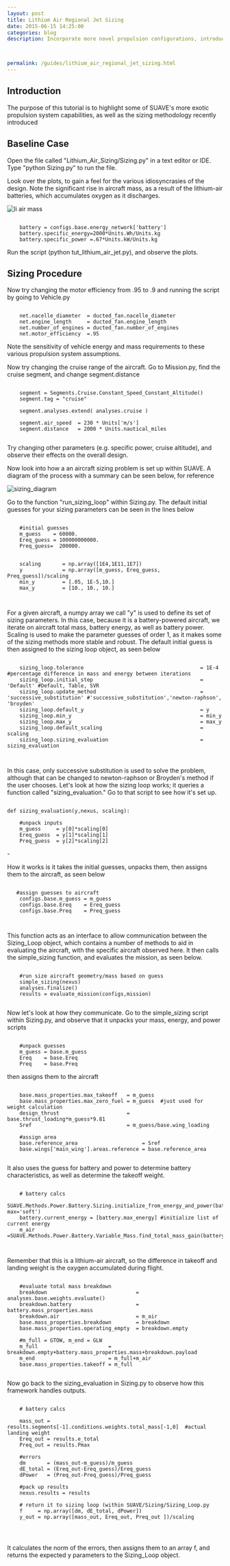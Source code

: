 ```yaml
---
layout: post
title: Lithium Air Regional Jet Sizing
date: 2015-06-15 14:25:00
categories: blog
description: Incorporate more novel propulsion configurations, introduce sizing methodology



permalink: /guides/lithium_air_regional_jet_sizing.html
---
```

<link rel="stylesheet" href="//cdn.jsdelivr.net/highlight.js/8.6/styles/default.min.css">
<script src="//cdn.jsdelivr.net/highlight.js/8.6/highlight.min.js"></script>
<script>hljs.initHighlightingOnLoad();</script>


## Introduction
The purpose of this tutorial is to highlight some of SUAVE's more exotic propulsion system capabilities, as well as the sizing methodology recently introduced

## Baseline Case
 Open the file called "Lithium_Air_Sizing/Sizing.py" in a text editor or IDE. Type "python Sizing.py" to run the file.



 Look over the plots, to gain a feel for the various idiosyncrasies of the design. Note the significant rise in aircraft mass, as a result of the lithium-air batteries, which accumulates oxygen as it discharges.

![li air mass](../images/li_air_mass.png)

<pre><code class="python">
    battery = configs.base.energy_network['battery']
    battery.specific_energy=2000*Units.Wh/Units.kg
    battery.specific_power =.67*Units.kW/Units.kg
</code></pre>

Run the script (python tut_lithium_air_jet.py), and observe the plots. 

## Sizing Procedure
Now try changing the motor efficiency from .95 to .9 and running the script by going to Vehicle.py 

<pre><code class="python">
    net.nacelle_diameter  = ducted_fan.nacelle_diameter
    net.engine_length     = ducted_fan.engine_length    
    net.number_of_engines = ducted_fan.number_of_engines
    net.motor_efficiency  =.95
</code></pre>

Note the sensitivity of vehicle energy and mass requirements to these various propulsion system assumptions.

Now try changing the cruise range of the aircraft. Go to Mission.py, find the cruise segment, and change segment.distance

 
<pre><code class="python">
    segment = Segments.Cruise.Constant_Speed_Constant_Altitude()
    segment.tag = "cruise"
    
    segment.analyses.extend( analyses.cruise )
    
    segment.air_speed  = 230 * Units['m/s']
    segment.distance   = 2000 * Units.nautical_miles
    
</code></pre>

Try changing other parameters (e.g. specific power, cruise altitude), and observe their effects on the overall design.

Now look into how a an aircraft sizing problem is set up within SUAVE. A diagram of the process with a summary can be seen below, for reference


![sizing_diagram](../images/sizing_diagram.png)

Go to the function "run_sizing_loop" within Sizing.py. The default initial guesses for your sizing parameters can be seen in the lines below

<pre><code class="python">
    #initial guesses
    m_guess    = 60000.       
    Ereq_guess = 100000000000.  
    Preq_guess=  200000. 
 
  
    scaling       = np.array([1E4,1E11,1E7])
    y             = np.array([m_guess, Ereq_guess, Preq_guess])/scaling
    min_y         = [.05, 1E-5,10.]
    max_y         = [10., 10., 10.]
    

</code></pre>

For a given aircraft, a numpy array we call "y" is used to define its set of sizing parameters. In this case, because it is a battery-powered aircraft, we iterate on aircraft total mass, battery energy, as well as battery power. Scaling is used to make the parameter guesses of order 1, as it makes some of the sizing methods more stable and robust. The default initial guess is then assigned to the sizing loop object, as seen below

<pre><code class="python">
    sizing_loop.tolerance                                      = 1E-4 #percentage difference in mass and energy between iterations
    sizing_loop.initial_step                                   = 'Default' #Default, Table, SVR
    sizing_loop.update_method                                  = 'successive_substitution' #'successive_substitution','newton-raphson', 'broyden'
    sizing_loop.default_y                                      = y
    sizing_loop.min_y                                          = min_y
    sizing_loop.max_y                                          = max_y
    sizing_loop.default_scaling                                = scaling
    sizing_loop.sizing_evaluation                              = sizing_evaluation
    

</code></pre>



In this case, only successive substitution is used to solve the problem, although that can be changed to newton-raphson or Broyden's method if the user chooses. Let's look at how the sizing loop works; it queries a function called "sizing_evaluation." Go to that script to see how it's set up.


<pre><code class="python">
def sizing_evaluation(y,nexus, scaling):

    #unpack inputs
    m_guess     = y[0]*scaling[0]
    Ereq_guess  = y[1]*scaling[1]
    Preq_guess  = y[2]*scaling[2]
</code></pre>-

How it works is it takes the initial guesses, unpacks them, then assigns them to the aircraft, as seen below


<pre><code class="python">
   #assign guesses to aircraft
    configs.base.m_guess = m_guess
    configs.base.Ereq    = Ereq_guess
    configs.base.Preq    = Preq_guess


</code></pre>

This function acts as an interface to allow communication between the Sizing_Loop object, which contains a number of methods to aid in evaluating the aircraft, with the specific aircraft observed here. It then calls the simple_sizing function, and evaluates the mission, as seen below.

<pre><code class="python">
    #run size aircraft geometry/mass based on guess
    simple_sizing(nexus)
    analyses.finalize()
    results = evaluate_mission(configs,mission)
    
</code></pre>

Now let's look at how they communicate. Go to the simple_sizing script within Sizing.py, and observe that it unpacks your mass, energy, and power scripts

<pre><code class="python">
    #unpack guesses
    m_guess = base.m_guess
    Ereq    = base.Ereq
    Preq    = base.Preq
</code></pre>

then assigns them to the aircraft

<pre><code class="python">
    base.mass_properties.max_takeoff   = m_guess
    base.mass_properties.max_zero_fuel = m_guess  #just used for weight calculation
    design_thrust                      = base.thrust_loading*m_guess*9.81 
    Sref                               = m_guess/base.wing_loading
    
    #assign area
    base.reference_area                     = Sref
    base.wings['main_wing'].areas.reference = base.reference_area
    
</code></pre>


It also uses the guess for battery and power to determine battery characteristics, as well as determine the takeoff weight.

<pre><code class="python">
    # battery calcs
    SUAVE.Methods.Power.Battery.Sizing.initialize_from_energy_and_power(battery,Ereq,Preq, max='soft')
    battery.current_energy = [battery.max_energy] #initialize list of current energy
    m_air                  =SUAVE.Methods.Power.Battery.Variable_Mass.find_total_mass_gain(battery)
    
    
</code></pre>

Remember that this is a lithium-air aircraft, so the difference in takeoff and landing weight is the oxygen accumulated during flight.



<pre><code class="python">
    #evaluate total mass breakdown
    breakdown                             = analyses.base.weights.evaluate()
    breakdown.battery                     = battery.mass_properties.mass
    breakdown.air                         = m_air
    base.mass_properties.breakdown        = breakdown
    base.mass_properties.operating_empty  = breakdown.empty 
    
    #m_full = GTOW, m_end = GLW
    m_full                       = breakdown.empty+battery.mass_properties.mass+breakdown.payload
    m_end                        = m_full+m_air
    base.mass_properties.takeoff = m_full
    
</code></pre>


Now go back to the sizing_evaluation in Sizing.py to observe how this framework handles outputs.


<pre><code class="python">
    # battery calcs
      
    mass_out = results.segments[-1].conditions.weights.total_mass[-1,0]  #actual landing weight
    Ereq_out = results.e_total
    Preq_out = results.Pmax
             
    #errors  
    dm       = (mass_out-m_guess)/m_guess
    dE_total = (Ereq_out-Ereq_guess)/Ereq_guess
    dPower   = (Preq_out-Preq_guess)/Preq_guess
    
    #pack up results
    nexus.results = results 
    
    # return it to sizing loop (within SUAVE/Sizing/Sizing_Loop.py
    f     = np.array([dm, dE_total, dPower])
    y_out = np.array([mass_out, Ereq_out, Preq_out ])/scaling
    
    
    
</code></pre>
It calculates the norm of the errors, then assigns them to an array f, and returns the expected y parameters to the Sizing_Loop object.